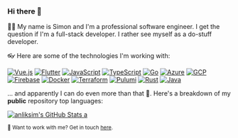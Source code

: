 ### Hi there 👋


🙋‍♂️ My name is Simon and I'm a professional software engineer. I get the question if I'm a full-stack developer. I rather see myself as a do-stuff developer.

👓 Here are some of the technologies I'm working with:

[![Vue.js](https://img.shields.io/badge/Vue-active-green?style=flat&logo=vuedotjs)](https://duckduckgo.com/?q=vuejs+3)
[![Flutter](https://img.shields.io/badge/Flutter-active-green?style=flat&logo=flutter)](https://duckduckgo.com/?q=flutter)
[![JavaScript](https://img.shields.io/badge/JavaScript-active-green?style=flat&logo=javascript)](https://duckduckgo.com/?q=typescript)
[![TypeScript](https://img.shields.io/badge/TypeScript-active-green?style=flat&logo=typescript)](https://duckduckgo.com/?q=typescript)
[![Go](https://img.shields.io/badge/Go-active-green?style=flat&logo=go)](https://duckduckgo.com/?q=golang)
[![Azure](https://img.shields.io/badge/Azure-active-green?style=flat&logo=microsoftazure)](https://duckduckgo.com/?q=microsoft+azure)
[![GCP](https://img.shields.io/badge/GCP-active-green?style=flat&logo=googlecloud)](https://duckduckgo.com/?q=google+cloud)
[![Firebase](https://img.shields.io/badge/Firebase-active-green?style=flat&logo=firebase)](https://duckduckgo.com/?q=google+firebase)
[![Docker](https://img.shields.io/badge/Docker-active-green?style=flat&logo=docker)](https://duckduckgo.com/?q=hashicorp+docker)
[![Terraform](https://img.shields.io/badge/Terraform-active-green?style=flat&logo=terraform)](https://duckduckgo.com/?q=hashicorp+terraform)
[![Pulumi](https://img.shields.io/badge/Pulumi-learning-orange?style=flat&logo=pulumi)](https://duckduckgo.com/?q=pulumi)
[![Rust](https://img.shields.io/badge/Rust-learning-orange?style=flat&logo=rust)](https://duckduckgo.com/?q=rust+lang)
[![Java](https://img.shields.io/badge/Java-dormant-blue?style=flat&logo=java)](https://duckduckgo.com/?q=java+openjdk)



... and apparently I can do even more than that 🚀. Here's a breakdown of my **public** repository top languages:

[![anliksim's GitHub Stats a](https://github-readme-stats.vercel.app/api/top-langs/?username=anliksim&theme=vue-dark&langs_count=10&layout=compact)](https://github.com/anliksim)

<sub>🤫 Want to work with me? Get in touch [here](https://anlikerwebsolutions.com).</sub>
